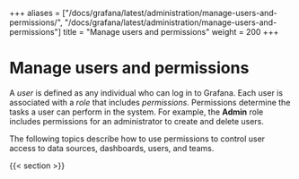 +++
aliases = ["/docs/grafana/latest/administration/manage-users-and-permissions/", "/docs/grafana/latest/administration/manage-users-and-permissions"]
title = "Manage users and permissions"
weight = 200
+++

# Manage users and permissions

A _user_ is defined as any individual who can log in to Grafana. Each user is associated with a _role_ that includes _permissions_. Permissions determine the tasks a user can perform in the system. For example, the **Admin** role includes permissions for an administrator to create and delete users.

The following topics describe how to use permissions to control user access to data sources, dashboards, users, and teams.

{{< section >}}
